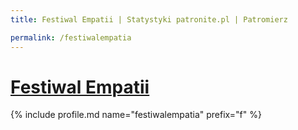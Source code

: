 ```yaml
---
title: Festiwal Empatii | Statystyki patronite.pl | Patromierz

permalink: /festiwalempatia
---
```


# [Festiwal Empatii](https://patronite.pl/festiwalempatia)

{% include profile.md name="festiwalempatia" prefix="f" %}
